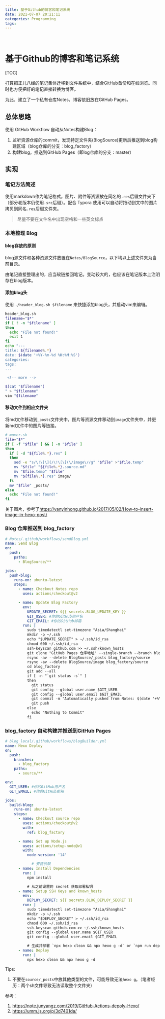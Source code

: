 ```yaml
---
title: 基于Github的博客和笔记系统
date: 2021-07-07 20:21:11
categories: Programming
tags:
---
```


 <!-- more -->

# 基于Github的博客和笔记系统

[TOC]



打算把正儿八经的笔记集体迁移到文件系统中，结合GitHub备份和在线浏览。同时也方便把好的笔记直接转换为博客。

为此，建立了一个私有仓库Notes，博客依旧放在GitHub Pages。

## 总体思路

使用 GitHub Workflow 自动从Notes构建Blog：

1. 监听资源仓库的commit，发现特定文件夹(BlogSource)更新后推送到blog构建区域（blog仓库的分支：blog_factory）
2. 构建blog，推送到GitHub Pages（即log仓库的分支：master）

## 实现

### 笔记方法简述

使用markdown作为笔记格式，图片、附件等资源放在同名的`.res`后缀文件夹下（部分老版本仍使用`.src`后缀）。配合 Typora 使用可以自动将拖动到文中的图片拷贝到同名`.res`后缀文件夹。

> 尽量不要在文件名中出现空格和一些英文标点

### 本地整理 Blog

#### blog存放的原则

blog源文件和各种资源文件放置在`Notes/BlogSource`，以下均以上述文件夹为当前目录。

由笔记直接整理出的，应当软链接回笔记。变动较大的，也应该在笔记版本上注明存在blog版本。

#### 添加blog头

使用 `./header_blog.sh $filename` 来快捷添加blog头，并启动vim来编辑。

```sh
header_blog.sh
filename="$*"
if [ ! -n "$filename" ]
then
  echo "File not found!"
  exit 1
fi
echo "---
title: ${filename%.*}
date: $(date '+%Y-%m-%d %H:%M:%S')
categories:
tags:
---

 <!-- more -->

$(cat "$filename")
" > "$filename"
vim "$filename"
```

#### 移动文件到相应文件夹

将md文件移动到`_posts`文件夹中，图片等资源文件移动到`image`文件夹中，并更新md文件中的图片等链接。

```sh
# mover.sh
file="$*"
if [ -f "$file" ] && [ -n "$file" ]
then
  if [ -d "${file%.*}.res" ]
  then
    sed -e "s/\!\[\](/\!\[\](\/image\//g" "$file" >"$file.temp"
    mv "$file" "${file%.*}.source.md"
    mv "$file.temp" "$file"
    mv "${file%.*}.res" image/
  fi
  mv "$file" _posts/
else
  echo "File not found!"
fi
```

关于图片，参考了<https://yanyinhong.github.io/2017/05/02/How-to-insert-image-in-hexo-post/>

### Blog 仓库推送到 blog_factory

```yml
# Notes/.github/workflows/sendBlog.yml
name: Send Blog
on:
  push:
    paths:
      - BlogSource/**

jobs:
  push-blog:
    runs-on: ubuntu-latest
    steps:
      - name: Checkout Notes repo
        uses: actions/checkout@v2

      - name: Update Blog Factory
        env:
          UPDATE_SECRET: ${{ secrets.BLOG_UPDATE_KEY }}
          GIT_USER: #你的GitHub用户名
          GIT_EMAIL: #你的GitHub邮箱
        run: |
          sudo timedatectl set-timezone "Asia/Shanghai"
          mkdir -p ~/.ssh
          echo "$UPDATE_SECRET" > ~/.ssh/id_rsa
          chmod 600 ~/.ssh/id_rsa
          ssh-keyscan github.com >> ~/.ssh/known_hosts
          git clone "GitHub Pages 仓库地址" --single-branch --branch blog_factory blog_factory --depth=1
          rsync -av --delete BlogSource/_posts blog_factory/source
          rsync -av --delete BlogSource/image blog_factory/source
          cd blog_factory
          git add --all
          if [ -n "`git status -s`" ]
          then
            git status
            git config --global user.name $GIT_USER
            git config --global user.email $GIT_EMAIL
            git commit -m "Automatically pushed from Notes: $(date '+%Y-%m-%d %H:%M:%S')"
            git push
          else
            echo "Nothing to Commit"
          fi
```

### blog_factory 自动构建并推送到GitHub Pages

```yml
# blog_local/.github/workflows/blogBuilder.yml
name: Hexo Deploy
on:
  push:
    branches:
      - blog_factory
    paths:
      - source/**

env:
  GIT_USER: #你的GitHub用户名
  GIT_EMAIL: #你的GitHub邮箱

jobs:
  build-blog:
    runs-on: ubuntu-latest
    steps:
      - name: Checkout source repo
        uses: actions/checkout@v2
        with:
          ref: blog_factory

      - name: Set up Node.js
        uses: actions/setup-node@v1
        with:
          node-version: '14'

            # 安装依赖
      - name: Install Dependencies
        run: |
          npm install

          # 从之前设置的 secret 获取部署私钥
      - name: Setup SSH Keys and known_hosts
        env:
          DEPLOY_SECRET: ${{ secrets.BLOG_DEPLOY_SECRET }}
        run: |
          sudo timedatectl set-timezone "Asia/Shanghai"
          mkdir -p ~/.ssh
          echo "$DEPLOY_SECRET" > ~/.ssh/id_rsa
          chmod 600 ~/.ssh/id_rsa
          ssh-keyscan github.com >> ~/.ssh/known_hosts
          git config --global user.name $GIT_USER
          git config --global user.email $GIT_EMAIL

          # 生成并部署 `npx hexo clean && npx hexo g -d` or `npm run deploy`
      - name: Deploy
        run: |
          npx hexo clean && npx hexo g -d
```

Tips:

1. 不要在`source/_posts`中放其他类型的文件，可能导致无法`hexo g`。（笔者经历：两个sh文件导致无法读取整个文件夹）

参考：

1. <https://note.junyangz.com/2019/GitHub-Actions-depoly-Hexo/>
2. <https://umm.js.org/p/3d7401da/>

